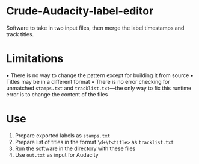 # Crude-Audacity-label-editor
Software to take in two input files, then merge the label timestamps and track titles.

Limitations
===========
• There is no way to change the pattern except for building it from source
        • Titles may be in a different format
• There is no error checking for unmatched `stamps.txt` and `tracklist.txt`—the only way to fix this runtime error is to change the content of the files

Use
====
1. Prepare exported labels as `stamps.txt`
2. Prepare list of titles in the format `\d+\t<title>` as `tracklist.txt`
3. Run the software in the directory with these files
4. Use `out.txt` as input for Audacity
